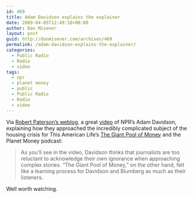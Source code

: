 ```yaml
---
id: 469
title: Adam Davidson explains the explainer
date: 2009-04-05T12:49:18+00:00
author: Dan Misener
layout: post
guid: http://danmisener.com/archives/469
permalink: /adam-davidson-explains-the-explainer/
categories:
  - Public Radio
  - Radio
  - video
tags:
  - npr
  - planet money
  - public
  - Public Radio
  - Radio
  - video
---
```

Via [Robert Paterson&#8217;s weblog](http://smartpei.typepad.com/robert_patersons_weblog/2009/04/future-of-news-lessons-from-giant-pool-of-money-and-planet-money.html), a great [video](http://www.niemanlab.org/2009/03/nprs-adam-davidson-explains-the-explainer-a-model-for-complex-news/) of NPR&#8217;s Adam Davidson, explaining how they approached the incredibly complicated subject of the housing crisis for This American Life&#8217;s [The Giant Pool of Money](http://www.thisamericanlife.org/radio_episode.aspx?sched=1242) and the Planet Money podcast:

> 
> 
> As you’ll see in the video, Davidson thinks that journalists are too reluctant to acknowledge their own ignorance when approaching complex stories. “The Giant Pool of Money,” on the other hand, felt like a learning process for Davidson and Blumberg as much as their listeners.

Well worth watching.